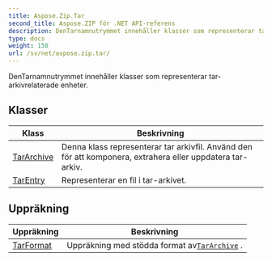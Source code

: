 ```yaml
---
title: Aspose.Zip.Tar
second_title: Aspose.ZIP för .NET API-referens
description: DenTarnamnutrymmet innehåller klasser som representerar tararkivrelaterade enheter.
type: docs
weight: 150
url: /sv/net/aspose.zip.tar/
---
```

DenTarnamnutrymmet innehåller klasser som representerar tar-arkivrelaterade enheter.

## Klasser

| Klass | Beskrivning |
| --- | --- |
| [TarArchive](./tararchive/) | Denna klass representerar tar arkivfil. Använd den för att komponera, extrahera eller uppdatera tar-arkiv. |
| [TarEntry](./tarentry/) | Representerar en fil i tar-arkivet. |
## Uppräkning

| Uppräkning | Beskrivning |
| --- | --- |
| [TarFormat](./tarformat/) | Uppräkning med stödda format av[`TarArchive`](../aspose.zip.tar/tararchive/) . |


